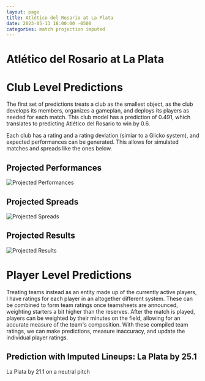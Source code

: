```yaml
---  
layout: page  
title: Atlético del Rosario at La Plata  
date: 2023-05-13 18:00:00 -0500  
categories: match projection imputed  
---
```

# Atlético del Rosario at La Plata

# Club Level Predictions


The first set of predictions treats a club as the smallest object, as the club develops its members, organizes a gameplan, and deploys its players as needed for each match. This club model has a prediction of 0.491, which translates to predicting Atlético del Rosario to win by 0.6.

Each club has a rating and a rating deviation (simiar to a Glicko system), and expected performances can be generated. This allows for simulated matches and spreads like the ones below.
## Projected Performances


![Projected Performances](plots/performances_2023-05-13-LaPlata-AtléticodelRosario.png)
## Projected Spreads


![Projected Spreads](plots/spreads_2023-05-13-LaPlata-AtléticodelRosario.png)
## Projected Results


![Projected Results](plots/resultbar_2023-05-13-LaPlata-AtléticodelRosario.png)
# Player Level Predictions


Treating teams instead as an entity made up of the currently active players, I have ratings for each player in an altogether different system. These can be combined to form team ratings once teamsheets are announced, weighting starters a bit higher than the reserves. After the match is played, players can be weighted by their minutes on the field, allowing for an accurate measure of the team's composition. With these compiled team ratings, we can make predictions, measure inaccuracy, and update the individual player ratings.
## Prediction with Imputed Lineups: La Plata by 25.1


La Plata by 21.1 on a neutral pitch


